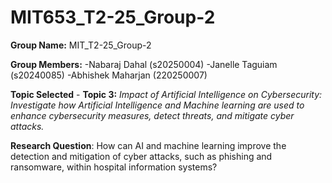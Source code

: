 # MIT653_T2-25_Group-2

**Group Name:** MIT_T2-25_Group-2

**Group Members:**
  -Nabaraj Dahal (s20250004)
  -Janelle Taguiam (s20240085)
  -Abhishek Maharjan (220250007)

**Topic Selected** - **Topic 3:** _Impact of Artificial Intelligence on Cybersecurity: Investigate how Artificial Intelligence and Machine learning are used to enhance cybersecurity measures, detect threats, and mitigate cyber attacks._

**Research Question**: How can AI and machine learning improve the detection and mitigation of cyber attacks, such as phishing and ransomware, within hospital information systems?
